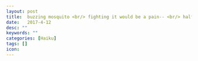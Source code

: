 ```yaml
---
layout: post
title:  buzzing mosquito <br/> fighting it would be a pain-- <br/> half-asleep, half-pissed
date:   2017-4-12
desc: ""
keywords: ""
categories: [Haiku]
tags: []
icon: 
---
```

